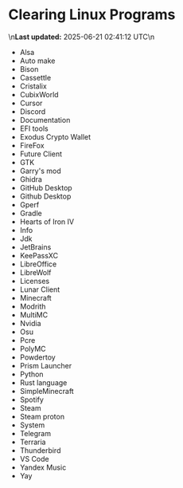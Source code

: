 # Clearing Linux Programs
\n**Last updated:** 2025-06-21 02:41:12 UTC\n
- Alsa
- Auto make
- Bison
- Cassettle
- Cristalix
- CubixWorld
- Cursor
- Discord
- Documentation
- EFI tools
- Exodus Crypto Wallet
- FireFox
- Future Client
- GTK
- Garry's mod
- Ghidra
- GitHub Desktop
- Github Desktop
- Gperf
- Gradle
- Hearts of Iron IV
- Info
- Jdk
- JetBrains
- KeePassXC
- LibreOffice
- LibreWolf
- Licenses
- Lunar Client
- Minecraft
- Modrith
- MultiMC
- Nvidia
- Osu
- Pcre
- PolyMC
- Powdertoy
- Prism Launcher
- Python
- Rust language
- SimpleMinecraft
- Spotify
- Steam
- Steam proton
- System
- Telegram
- Terraria
- Thunderbird
- VS Code
- Yandex Music
- Yay
